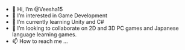 - 👋 Hi, I’m @Veesha15
- 👀 I’m interested in Game Development
- 🌱 I’m currently learning Unity and C#
- 💞️ I’m looking to collaborate on 2D and 3D PC games and Japanese language learning games.
- 📫 How to reach me ...

<!---
Veesha15/Veesha15 is a ✨ special ✨ repository because its `README.md` (this file) appears on your GitHub profile.
You can click the Preview link to take a look at your changes.
--->
